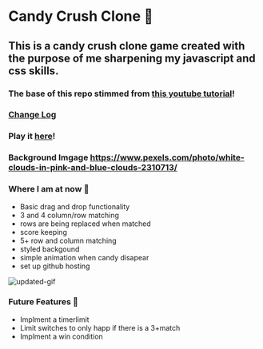 # Candy Crush Clone 🍭
## This is a candy crush clone game created with the purpose of me sharpening my javascript and css skills.
### The base of this repo stimmed from [this youtube tutorial](https://www.youtube.com/watch?v=XD5sZWxwJUk)! 

### [Change Log](CHANGELOG.md)
### Play it [here](https://alexandria.github.io/candy-crush/index.html)! 

### Background Imgage https://www.pexels.com/photo/white-clouds-in-pink-and-blue-clouds-2310713/

### Where I am at now 🍬
- Basic drag and drop functionality
- 3 and 4 column/row matching
- rows are being replaced when matched 
- score keeping
- 5+ row and column matching 
- styled backgound
- simple animation when candy disapear
- set up github hosting

![updated-gif](https://user-images.githubusercontent.com/7613670/109595282-d251cc00-7ad9-11eb-87e7-31ce7aff3ce2.gif)

### Future Features 🧁
- Implment a timerlimit
- Limit switches to only happ if there is a 3+match
- Implment a win condition

